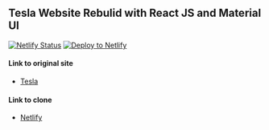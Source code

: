 ## Tesla Website Rebulid with React JS and Material UI

  
  
[![Netlify Status](https://api.netlify.com/api/v1/badges/bf490c7d-8bcb-4788-bf1e-defa3f2be774/deploy-status)](https://app.netlify.com/sites/cranky-poitras-19c4e9/deploys)            [![Deploy to Netlify](https://github.com/prince-appiah/tesla-clone/actions/workflows/deploy-to-netlify.yml/badge.svg)](https://github.com/prince-appiah/tesla-clone/actions/workflows/deploy-to-netlify.yml)
  
  

#### Link to original site
- [Tesla](https://www.tesla.com)

#### Link to clone
- [Netlify](https://cranky-poitras-19c4e9.netlify.app/)
